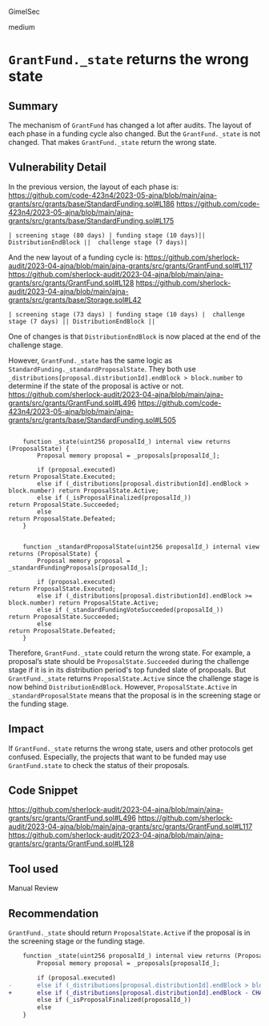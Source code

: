 GimelSec

medium

# `GrantFund._state` returns the wrong state

## Summary

The mechanism of `GrantFund` has changed a lot after audits. The layout of each phase in a funding cycle also changed. But the `GrantFund._state` is not changed. That makes `GrantFund._state` return the wrong state.

## Vulnerability Detail

In the previous version, the layout of each phase is:
https://github.com/code-423n4/2023-05-ajna/blob/main/ajna-grants/src/grants/base/StandardFunding.sol#L186
https://github.com/code-423n4/2023-05-ajna/blob/main/ajna-grants/src/grants/base/StandardFunding.sol#L175
```solidity
| screening stage (80 days) | funding stage (10 days)|| DistributionEndBlock ||  challenge stage (7 days)|
```

And the new layout of a funding cycle is:
https://github.com/sherlock-audit/2023-04-ajna/blob/main/ajna-grants/src/grants/GrantFund.sol#L117
https://github.com/sherlock-audit/2023-04-ajna/blob/main/ajna-grants/src/grants/GrantFund.sol#L128
https://github.com/sherlock-audit/2023-04-ajna/blob/main/ajna-grants/src/grants/base/Storage.sol#L42
```solidity
| screening stage (73 days) | funding stage (10 days) |  challenge stage (7 days) || DistributionEndBlock ||
```

One of changes is that `DistributionEndBlock` is now placed at the end of the challenge stage.


However,  `GrantFund._state` has the same logic as `StandardFunding._standardProposalState`. They both use `_distributions[proposal.distributionId].endBlock > block.number` to determine if the state of the proposal is active or not.
https://github.com/sherlock-audit/2023-04-ajna/blob/main/ajna-grants/src/grants/GrantFund.sol#L496
https://github.com/code-423n4/2023-05-ajna/blob/main/ajna-grants/src/grants/base/StandardFunding.sol#L505
```solidity

    function _state(uint256 proposalId_) internal view returns (ProposalState) {
        Proposal memory proposal = _proposals[proposalId_];

        if (proposal.executed)                                                    return ProposalState.Executed;
        else if (_distributions[proposal.distributionId].endBlock > block.number) return ProposalState.Active;
        else if (_isProposalFinalized(proposalId_))                              return ProposalState.Succeeded;
        else                                                                      return ProposalState.Defeated;
    }


    function _standardProposalState(uint256 proposalId_) internal view returns (ProposalState) {
        Proposal memory proposal = _standardFundingProposals[proposalId_];

        if (proposal.executed)                                                     return ProposalState.Executed;
        else if (_distributions[proposal.distributionId].endBlock >= block.number) return ProposalState.Active;
        else if (_standardFundingVoteSucceeded(proposalId_))                      return ProposalState.Succeeded;
        else                                                                       return ProposalState.Defeated;
    }
```


Therefore, `GrantFund._state` could return the wrong state.  For example, a proposal’s state should be `ProposalState.Succeeded` during the challenge stage if it is in its distribution period's top funded slate of proposals. But `GrantFund._state` returns `ProposalState.Active` since the challenge stage is now behind `DistributionEndBlock`. However, `ProposalState.Active` in `_standardProposalState` means that the proposal is in the screening stage or the funding stage.


## Impact

If `GrantFund._state` returns the wrong state, users and other protocols get confused. Especially, the projects that want to be funded may use `GrantFund.state` to check the status of their proposals.


## Code Snippet

https://github.com/sherlock-audit/2023-04-ajna/blob/main/ajna-grants/src/grants/GrantFund.sol#L496
https://github.com/sherlock-audit/2023-04-ajna/blob/main/ajna-grants/src/grants/GrantFund.sol#L117
https://github.com/sherlock-audit/2023-04-ajna/blob/main/ajna-grants/src/grants/GrantFund.sol#L128

## Tool used

Manual Review

## Recommendation

`GrantFund._state` should return `ProposalState.Active` if the proposal is in the screening stage or the funding stage.
```diff
    function _state(uint256 proposalId_) internal view returns (ProposalState) {
        Proposal memory proposal = _proposals[proposalId_];

        if (proposal.executed)                                                    return ProposalState.Executed;
-       else if (_distributions[proposal.distributionId].endBlock > block.number) return ProposalState.Active;
+       else if (_distributions[proposal.distributionId].endBlock - CHALLENGE_PERIOD_LENGTH > block.number) return ProposalState.Active;
        else if (_isProposalFinalized(proposalId_))                              return ProposalState.Succeeded;
        else                                                                      return ProposalState.Defeated;
    }
```
